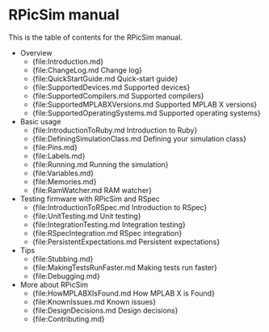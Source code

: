RPicSim manual
====

This is the table of contents for the RPicSim manual.

* Overview
    * {file:Introduction.md}
    * {file:ChangeLog.md Change log}
    * {file:QuickStartGuide.md Quick-start guide}
    * {file:SupportedDevices.md Supported devices}
    * {file:SupportedCompilers.md Supported compilers}
    * {file:SupportedMPLABXVersions.md Supported MPLAB X versions}
    * {file:SupportedOperatingSystems.md Supported operating systems}
* Basic usage
    * {file:IntroductionToRuby.md Introduction to Ruby}
    * {file:DefiningSimulationClass.md Defining your simulation class}
    * {file:Pins.md}
    * {file:Labels.md}
    * {file:Running.md Running the simulation}
    * {file:Variables.md}
    * {file:Memories.md}
    * {file:RamWatcher.md RAM watcher}
* Testing firmware with RPicSim and RSpec
    * {file:IntroductionToRSpec.md Introduction to RSpec}
    * {file:UnitTesting.md Unit testing}
    * {file:IntegrationTesting.md Integration testing}
    * {file:RSpecIntegration.md RSpec integration}
    * {file:PersistentExpectations.md Persistent expectations}
* Tips
    * {file:Stubbing.md}
    * {file:MakingTestsRunFaster.md Making tests run faster}
    * {file:Debugging.md}
* More about RPicSim
    * {file:HowMPLABXIsFound.md How MPLAB X is Found}
    * {file:KnownIssues.md Known issues}
    * {file:DesignDecisions.md Design decisions}
    * {file:Contributing.md}